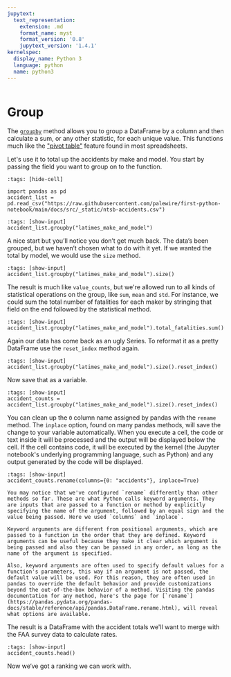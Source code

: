 ```yaml
---
jupytext:
  text_representation:
    extension: .md
    format_name: myst
    format_version: '0.8'
    jupytext_version: '1.4.1'
kernelspec:
  display_name: Python 3
  language: python
  name: python3
---
```


```{include} ./_templates/nav.html
```

# Group

The [`groupby`](https://pandas.pydata.org/pandas-docs/stable/reference/api/pandas.DataFrame.groupby.html) method allows you to group a DataFrame by a column and then calculate a sum, or any other statistic, for each unique value. This functions much like the ["pivot table"](https://en.wikipedia.org/wiki/Pivot_table) feature found in most spreadsheets.

Let's use it to total up the accidents by make and model. You start by passing the field you want to group on to the function.

```{code-cell}
:tags: [hide-cell]

import pandas as pd
accident_list = pd.read_csv("https://raw.githubusercontent.com/palewire/first-python-notebook/main/docs/src/_static/ntsb-accidents.csv")
```

```{code-cell}
:tags: [show-input]
accident_list.groupby("latimes_make_and_model")
```

A nice start but you’ll notice you don’t get much back. The data’s been grouped, but we haven’t chosen what to do with it yet. If we wanted the total by model, we would use the `size` method.

```{code-cell}
:tags: [show-input]
accident_list.groupby("latimes_make_and_model").size()
```

The result is much like `value_counts`, but we're allowed run to all kinds of statistical operations on the group, like `sum`, `mean` and `std`. For instance, we could sum the total number of fatalities for each maker by stringing that field on the end followed by the statistical method.

```{code-cell}
:tags: [show-input]
accident_list.groupby("latimes_make_and_model").total_fatalities.sum()
```

Again our data has come back as an ugly Series. To reformat it as a pretty DataFrame use the `reset_index` method again.

```{code-cell}
:tags: [show-input]
accident_list.groupby("latimes_make_and_model").size().reset_index()
```

Now save that as a variable.

```{code-cell}
:tags: [show-input]
accident_counts = accident_list.groupby("latimes_make_and_model").size().reset_index()
```

You can clean up the `0` column name assigned by pandas with the `rename` method. The `inplace` option, found on many pandas methods, will save the change to your variable automatically.
When you execute a cell, the code or text inside it will be processed and the output will be displayed below the cell. If the cell contains code, it will be executed by the kernel (the Jupyter notebook's underlying programming language, such as Python) and any output generated by the code will be displayed.

```{code-cell}
:tags: [show-input]
accident_counts.rename(columns={0: "accidents"}, inplace=True)
```

```{note}
You may notice that we've configured `rename` differently than other methods so far. These are what Python calls keyword arguments. They are inputs that are passed to a function or method by explicitly specifying the name of the argument, followed by an equal sign and the value being passed. Here we used `columns` and `inplace`.

Keyword arguments are different from positional arguments, which are passed to a function in the order that they are defined. Keyword arguments can be useful because they make it clear which argument is being passed and also they can be passed in any order, as long as the name of the argument is specified.

Also, keyword arguments are often used to specify default values for a function's parameters, this way if an argument is not passed, the default value will be used. For this reason, they are often used in pandas to override the default behavior and provide customizations beyond the out-of-the-box behavior of a method. Visiting the pandas documentation for any method, here's the page for [`rename`](https://pandas.pydata.org/pandas-docs/stable/reference/api/pandas.DataFrame.rename.html), will reveal what options are available.
```

The result is a DataFrame with the accident totals we'll want to merge with the FAA survey data to calculate rates.

```{code-cell}
:tags: [show-input]
accident_counts.head()
```

Now we‘ve got a ranking we can work with.
